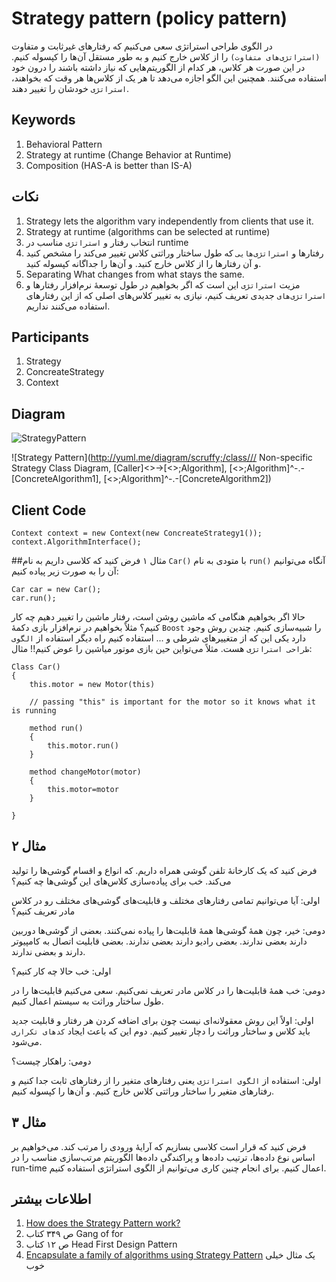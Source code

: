 # Strategy pattern (policy pattern)
در الگوی طراحی استراتژی سعی می‌کنیم که رفتارهای غیرثابت و متفاوت `(استراتژی‌های متفاوت)` را از کلاس خارج کنیم و به طور مستقل آن‌ها را کپسوله کنیم. در این صورت هر کلاس، هر کدام از الگوریتم‌هایی که نیاز داشته باشند را درون خود استفاده می‌کنند. همچنین این الگو اجازه می‌دهد تا هر یک از کلاس‌ها هر وقت که بخواهند، `استراتژی` خودشان را تغییر دهند.


## Keywords
1. Behavioral Pattern
2. Strategy at runtime (Change Behavior at Runtime)
3. Composition (HAS-A is better than IS-A)

## نکات
1. Strategy lets the algorithm vary independently from clients that use it.
2. Strategy at runtime (algorithms can be selected at runtime)
3. انتخاب رفتار و `استراتژی` مناسب در runtime
4. رفتارها و `استراتژی‌هایی` که طول ساختار وراثتی کلاس تغییر می‌کند را مشخص کنید و آن رفتارها را از کلاس خارج کنید. و آن‌ها را جداگانه کپسوله کنید.
6. Separating What changes from what stays the same.
6. مزیت `استراتژی` این است که اگر بخواهیم در طول توسعهٔ نرم‌افزار رفتارها و `استراتژی‌های` جدیدی تعریف کنیم، نیازی به تغییر کلاس‌های اصلی که از این رفتارهای استفاده می‌کنند نداریم.

## Participants
1. Strategy
2. ConcreateStrategy
3. Context

## Diagram
![StrategyPattern](wiki/img/StrategyStructure.gif)

![Strategy Pattern](http://yuml.me/diagram/scruffy;/class/// Non-specific Strategy Class Diagram, [Caller]<>->[<<Interface>>;Algorithm], [<<Interface>>;Algorithm]^-.-[ConcreteAlgorithm1], [<<Interface>>;Algorithm]^-.-[ConcreteAlgorithm2])

## Client Code
```
Context context = new Context(new ConcreateStrategy1());
context.AlgorithmInterface();
```

##مثال ۱
فرض کنید که کلاسی داریم به نام `Car()` با متودی به نام `run()` آنگاه می‌توانیم آن را به صورت زیر پیاده کنیم:
```
Car car = new Car();
car.run();
```
حالا اگر بخواهیم هنگامی که ماشین روشن است، رفتار ماشین را تغییر دهیم چه کار کنیم؟ مثلاً بخواهیم در نرم‌افزار بازی دکمهٔ `Boost‍` را شبیه‌سازی کنیم. چندین روش وجود دارد یکی این که از متغییرهای شرطی و ... استفاده کنیم راه دیگر استفاده از `الگوی طراحی استراتژی` هست. مثلاً‌ می‌تواین حین بازی موتور میاشین را عوض کنیم!! مثال:
```
Class Car()
{
    this.motor = new Motor(this) 

    // passing "this" is important for the motor so it knows what it is running

    method run()
    {
        this.motor.run()
    }

    method changeMotor(motor)
    {
        this.motor=motor 
    }

}
```

## مثال ۲
فرض کنید که یک کارخانهٔ تلفن گوشی همراه داریم. که انواع و اقسام گوشی‌ها را تولید می‌کند. خب برای پیاده‌سازی کلاس‌های این گوشی‌ها چه کنیم؟ 

اولی: آیا می‌توانیم تمامی رفتارهای مختلف و قابلیت‌های گوشی‌های مختلف رو در کلاس مادر تعریف کنیم؟ 

دومی: خیر، چون همهٔ‌ گوشی‌ها همهٔ قابلیت‌ها را پیاده نمی‌کنند. بعضی از گوشی‌ها دوربین دارند بعضی ندارند. بعضی رادیو دارند بعضی ندارند. بعضی قابلیت اتصال به کامپیوتر دارند و بعضی ندارند.

اولی: خب حالا چه کار کنیم؟

دومی: خب همهٔ قابلیت‌ها را در کلاس مادر تعریف نمی‌کنیم. سعی می‌کنیم قابلیت‌ها را در طول ساختار وراثت به سیستم اعمال کنیم.

اولی: اولاً‌ این روش معقولانه‌ای نیست چون برای اضافه کردن هر رفتار و قابلیت جدید باید کلاس و ساختار وراثت را دچار تغییر کنیم. دوم این که باعث ایجاد `کدهای تکراری` می‌شود.

دومی: راهکار چیست؟

اولی: استفاده از `الگوی استراتژی` یعنی رفتارهای متغیر را از رفتارهای ثابت جدا کنیم و رفتارهای متغیر را ساختار وراثتی کلاس خارج کنیم. و آن‌ها را کپسوله کنیم.

## مثال ۳
فرض کنید که قرار است کلاسی بسازیم که آرایهٔ ورودی را مرتب کند. می‌خواهیم بر اساس نوع داده‌ها، ترتیب داده‌ها و پراکندگی داده‌ها الگوریتم مرتب‌سازی مناسب را در run-time اعمال کنیم. برای انجام چنین کاری می‌توانیم از الگوی استراتژی استفاده کنیم.

## اطلاعات بیشتر
1. [How does the Strategy Pattern work?](http://stackoverflow.com/questions/91932/how-does-the-strategy-pattern-work)
2. ص ۳۴۹ کتاب Gang of for
3. ص ۱۲ کتاب Head First Design Pattern
4. [Encapsulate a family of algorithms using Strategy Pattern](http://taskinoor.wordpress.com/2011/04/03/encapsulate_algorithm_strategy/) یک مثال خیلی خوب


